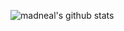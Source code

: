 

![madneal's github stats](https://github-readme-stats.vercel.app/api?username=liuawliuaw&show_icons=true&theme=radical)

